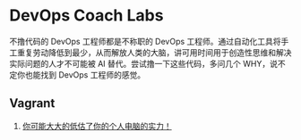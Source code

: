 # DevOps Coach Labs

不撸代码的 DevOps 工程师都是不称职的 DevOps 工程师。通过自动化工具将手工重复劳动降低到最少，从而解放人类的大脑，讲可用时间用于创造性思维和解决实际问题的人才不可能被 AI 替代。尝试撸一下这些代码，多问几个 WHY，说不定你也能找到 DevOps 工程师的感觉。


## Vagrant

1. [你可能大大的低估了你的个人电脑的实力！](vagrant/readme.md)

